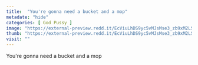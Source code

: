 ```yaml
---
title:  "You're gonna need a bucket and a mop"
metadate: "hide"
categories: [ God Pussy ]
image: "https://external-preview.redd.it/EcViuLhDS9yc5vMJsMse3_zb9xM2LSYKZ5Gyjv1V194.jpg?auto=webp&s=96d87024cf6faa4616663aa485225a71d4d28a9c"
thumb: "https://external-preview.redd.it/EcViuLhDS9yc5vMJsMse3_zb9xM2LSYKZ5Gyjv1V194.jpg?width=320&crop=smart&auto=webp&s=328451135bb9d73dc77f68c3fb779721f32edbb2"
visit: ""
---
```

You're gonna need a bucket and a mop
